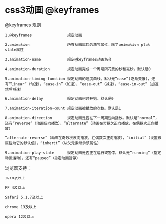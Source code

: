 # css3动画 @keyframes

@keyframes 规则


    1.@keyframes                规定动画

    2.animation                 所有动画属性的简写属性，除了animation-plat-state属性

    3.animation-name            规定@keyframes动画名称

    4.animation-duration        规定动画完成一个周期所花费的秒和毫秒。默认是0

    5.animation-timing-function 规定动画的速度曲线。默认是“ease”(逐渐变慢)，还有“linear”（匀速），“ease-in”（加速），“ease-out”（减速），“ease-in-out”（加速然后减速）

    6.animation-delay           规定动画何时开始。默认是0

    7.animation-iteration-count 规定动画被播放的次数。默认是1

    8.animation-direction       规定动画是否在下一周期逆向播放。默认是“normal”，还有“reverse”（动画反向播放），“alternate”（动画在奇数次正向播放，在偶数次反向播放）

    “alternate-reverse”（动画在奇数次反向播放，在偶数次正向播放），“initial”（设置该属性为它的默认值），“inherit”（从父元素继承该属性）

    9.animation-play-state      规定动画是否正在运行或暂停。默认是“running”（指定动画运动），还有“paused”（指定动画暂停）


浏览器支持：


    IE10及以上

    FF 4及以上

    Safari 5.1.7及以上

    chrome 13及以上
    
    opera 12及以上

